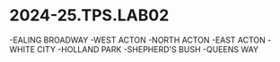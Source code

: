 # 2024-25.TPS.LAB02
-EALING BROADWAY
-WEST ACTON
-NORTH ACTON
-EAST ACTON
-WHITE CITY
-HOLLAND PARK
-SHEPHERD'S BUSH
-QUEENS WAY